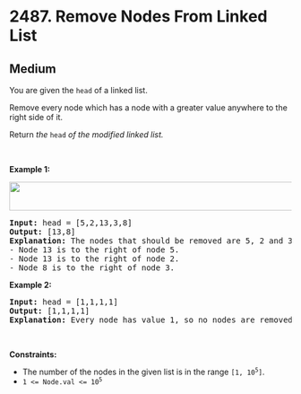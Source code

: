 # 2487. Remove Nodes From Linked List
## Medium
<div class="content__u3I1 question-content__JfgR"><div><p>You are given the <code>head</code> of a linked list.</p>

<p>Remove every node which has a node with a greater value anywhere to the right side of it.</p>

<p>Return <em>the </em><code>head</code><em> of the modified linked list.</em></p>

<p>&nbsp;</p>
<p><strong class="example">Example 1:</strong></p>
<img alt="" src="https://assets.leetcode.com/uploads/2022/10/02/drawio.png" style="width: 631px; height: 51px;">
<pre><strong>Input:</strong> head = [5,2,13,3,8]
<strong>Output:</strong> [13,8]
<strong>Explanation:</strong> The nodes that should be removed are 5, 2 and 3.
- Node 13 is to the right of node 5.
- Node 13 is to the right of node 2.
- Node 8 is to the right of node 3.
</pre>

<p><strong class="example">Example 2:</strong></p>

<pre><strong>Input:</strong> head = [1,1,1,1]
<strong>Output:</strong> [1,1,1,1]
<strong>Explanation:</strong> Every node has value 1, so no nodes are removed.
</pre>

<p>&nbsp;</p>
<p><strong>Constraints:</strong></p>

<ul>
	<li>The number of the nodes in the given list is in the range <code>[1, 10<sup>5</sup>]</code>.</li>
	<li><code>1 &lt;= Node.val &lt;= 10<sup>5</sup></code></li>
</ul>
</div></div>